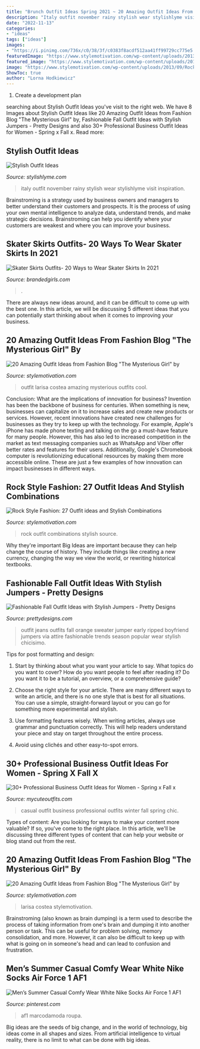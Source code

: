 ```yaml
---
title: "Brunch Outfit Ideas Spring 2021 ~ 20 Amazing Outfit Ideas From Fashion Blog &quot;the Mysterious Girl&quot; By"
description: "Italy outfit november rainy stylish wear stylishlyme visit inspiration"
date: "2022-11-13"
categories:
- "ideas"
tags: ["ideas"]
images:
- "https://i.pinimg.com/736x/c0/38/3f/c0383f8acdf512aa41ff99729cc775e5.jpg"
featuredImage: "https://www.stylemotivation.com/wp-content/uploads/2013/09/Rock-Style-Fashion-27-Outfit-ideas-and-Stylish-Combinations-4.jpg"
featured_image: "https://www.stylemotivation.com/wp-content/uploads/2014/01/20-Amazing-Outfit-Ideas-from-Fashion-Blog-The-Mysterious-Girl-by-Larisa-Costea-8-640x960.jpg"
image: "https://www.stylemotivation.com/wp-content/uploads/2013/09/Rock-Style-Fashion-27-Outfit-ideas-and-Stylish-Combinations-4.jpg"
ShowToc: true
author: "Lorna Hodkiewicz"
---
```



1. Create a development plan 

	

		
searching about Stylish Outfit Ideas you've visit to the right web. We have 8 Images about Stylish Outfit Ideas like 20 Amazing Outfit Ideas from Fashion Blog &quot;The Mysterious Girl&quot; by, Fashionable Fall Outfit Ideas with Stylish Jumpers - Pretty Designs and also 30+ Professional Business Outfit Ideas for Women - Spring x Fall x. Read more:
		
    
## Stylish Outfit Ideas

<img loading=lazy src="https://stylishlyme.com/wp-content/uploads/2014/12/November-in-Italy-What-to-Wear.jpg" onerror="this.onerror=null;this.src='https://tse1.mm.bing.net/th?id=OIP.S4LtfkaaTiG494jG7W3twQHaLH&amp;pid=15.1';" alt="Stylish Outfit Ideas">

_Source: stylishlyme.com_

>italy outfit november rainy stylish wear stylishlyme visit inspiration. 

	

Brainstroming is a strategy used by business owners and managers to better understand their customers and prospects. It is the process of using your own mental intelligence to analyze data, understand trends, and make strategic decisions. Brainstroming can help you identify where your customers are weakest and where you can improve your business.

    
## Skater Skirts Outfits- 20 Ways To Wear Skater Skirts In 2021

<img loading=lazy src="https://www.brandedgirls.com/wp-content/uploads/2015/08/b4a7bdd2d5de5d6afbfb6386037559b0.jpg" onerror="this.onerror=null;this.src='https://tse3.mm.bing.net/th?id=OIP.-YlMVh3SGAtyheyHi3H7GAHaLD&amp;pid=15.1';" alt="Skater Skirts Outfits- 20 Ways to Wear Skater Skirts In 2021">

_Source: brandedgirls.com_

>. 

	

There are always new ideas around, and it can be difficult to come up with the best one. In this article, we will be discussing 5 different ideas that you can potentially start thinking about when it comes to improving your business.

    
## 20 Amazing Outfit Ideas From Fashion Blog &quot;The Mysterious Girl&quot; By

<img loading=lazy src="https://www.stylemotivation.com/wp-content/uploads/2014/01/20-Amazing-Outfit-Ideas-from-Fashion-Blog-The-Mysterious-Girl-by-Larisa-Costea-9-620x930.jpg" onerror="this.onerror=null;this.src='https://tse3.mm.bing.net/th?id=OIP.F5YFOCwh3oFJRwG31wIKKQHaLH&amp;pid=15.1';" alt="20 Amazing Outfit Ideas from Fashion Blog &quot;The Mysterious Girl&quot; by">

_Source: stylemotivation.com_

>outfit larisa costea amazing mysterious outfits cool. 

	

Conclusion: What are the implications of innovation for business?
Invention has been the backbone of business for centuries. When something is new, businesses can capitalize on it to increase sales and create new products or services. However, recent innovations have created new challenges for businesses as they try to keep up with the technology. For example, Apple's iPhone has made phone texting and talking on the go a must-have feature for many people. However, this has also led to increased competition in the market as text messaging companies such as WhatsApp and Viber offer better rates and features for their users. Additionally, Google's Chromebook computer is revolutionizing educational resources by making them more accessible online. These are just a few examples of how innovation can impact businesses in different ways.

    
## Rock Style Fashion: 27 Outfit Ideas And Stylish Combinations

<img loading=lazy src="https://www.stylemotivation.com/wp-content/uploads/2013/09/Rock-Style-Fashion-27-Outfit-ideas-and-Stylish-Combinations-4.jpg" onerror="this.onerror=null;this.src='https://tse1.mm.bing.net/th?id=OIP.28ajC0b6bkX7dUnkYkvQCgHaLE&amp;pid=15.1';" alt="Rock Style Fashion: 27 Outfit ideas and Stylish Combinations">

_Source: stylemotivation.com_

>rock outfit combinations stylish source. 

	

Why they're important
Big Ideas are important because they can help change the course of history. They include things like creating a new currency, changing the way we view the world, or rewriting historical textbooks.

    
## Fashionable Fall Outfit Ideas With Stylish Jumpers - Pretty Designs

<img loading=lazy src="http://www.prettydesigns.com/wp-content/uploads/2014/10/Orange-Jumper-Outfit-with-Ripped-Jeans.jpg" onerror="this.onerror=null;this.src='https://tse2.mm.bing.net/th?id=OIP.G99dcSe8vZEkUGF6IsTEowHaK2&amp;pid=15.1';" alt="Fashionable Fall Outfit Ideas with Stylish Jumpers - Pretty Designs">

_Source: prettydesigns.com_

>outfit jeans outfits fall orange sweater jumper early ripped boyfriend jumpers via attire fashionable trends season popular wear stylish chicisimo. 

	

Tips for post formatting and design:
1. Start by thinking about what you want your article to say. What topics do you want to cover? How do you want people to feel after reading it? Do you want it to be a tutorial, an overview, or a comprehensive guide?
2. Choose the right style for your article. There are many different ways to write an article, and there is no one style that is best for all situations. You can use a simple, straight-forward layout or you can go for something more experimental and stylish.

3. Use formatting features wisely. When writing articles, always use grammar and punctuation correctly. This will help readers understand your piece and stay on target throughout the entire process.

4. Avoid using clichés and other easy-to-spot errors.

    
## 30+ Professional Business Outfit Ideas For Women - Spring X Fall X

<img loading=lazy src="https://mycuteoutfits.com/wp-content/uploads/2017/01/chic-fashion-work-street-casual-outfit.jpg" onerror="this.onerror=null;this.src='https://tse3.mm.bing.net/th?id=OIP.7bvDIt8TE_zbjdkH0kuWYAHaLj&amp;pid=15.1';" alt="30+ Professional Business Outfit Ideas for Women - Spring x Fall x">

_Source: mycuteoutfits.com_

>casual outfit business professional outfits winter fall spring chic. 

	

Types of content:
Are you looking for ways to make your content more valuable? If so, you've come to the right place. In this article, we'll be discussing three different types of content that can help your website or blog stand out from the rest.

    
## 20 Amazing Outfit Ideas From Fashion Blog &quot;The Mysterious Girl&quot; By

<img loading=lazy src="https://www.stylemotivation.com/wp-content/uploads/2014/01/20-Amazing-Outfit-Ideas-from-Fashion-Blog-The-Mysterious-Girl-by-Larisa-Costea-8-640x960.jpg" onerror="this.onerror=null;this.src='https://tse4.mm.bing.net/th?id=OIP.oK-gg0ReVedZKISfYXKwhwHaLH&amp;pid=15.1';" alt="20 Amazing Outfit Ideas from Fashion Blog &quot;The Mysterious Girl&quot; by">

_Source: stylemotivation.com_

>larisa costea stylemotivation. 

	

Brainstroming (also known as brain dumping) is a term used to describe the process of taking information from one's brain and dumping it into another person or task. This can be useful for problem solving, memory consolidation, and more. However, it can also be difficult to keep up with what is going on in someone's head and can lead to confusion and frustration.

    
## Men’s Summer Casual Comfy Wear White Nike Socks Air Force 1 AF1

<img loading=lazy src="https://i.pinimg.com/736x/c0/38/3f/c0383f8acdf512aa41ff99729cc775e5.jpg" onerror="this.onerror=null;this.src='https://tse4.mm.bing.net/th?id=OIP.H1TOKYxExdAcNw7NrTJ4wQHaJO&amp;pid=15.1';" alt="Men’s Summer Casual Comfy Wear White Nike Socks Air Force 1 AF1">

_Source: pinterest.com_

>af1 marcodamoda roupa. 

	

Big ideas are the seeds of big change, and in the world of technology, big ideas come in all shapes and sizes. From artificial intelligence to virtual reality, there is no limit to what can be done with big ideas.

